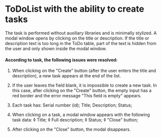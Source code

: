 # ToDoList with the ability to create tasks

The task is performed without auxiliary libraries and is minimally stylized. A
modal window opens by clicking on the title or description. If the title or
description text is too long in the ToDo table, part of the text is hidden from
the user and only shown inside the modal window.

#### According to task, the following issues were resolved:

1. When clicking on the "Create" button (after the user enters the title and
   description), a new task appears at the end of the list.

2. If the user leaves the field blank, it is impossible to create a new task. In
   this case, after clicking on the "Create" button, the empty input has a red
   border and the error message "This field is empty" appears.

3. Each task has: Serial number (id); Title; Description; Status;

4. When clicking on a task, a modal window appears with the following task data:
   ◊ Title; ◊ Full description; ◊ Status; ◊ "Close" button;

5. After clicking on the "Close" button, the modal disappears.
